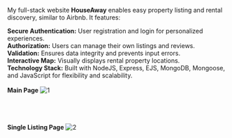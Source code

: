 My full-stack website **HouseAway** enables easy property listing and rental discovery, similar to Airbnb. It features:

**Secure Authentication:** User registration and login for personalized experiences.<br>
**Authorization:** Users can manage their own listings and reviews.<br>
**Validation:** Ensures data integrity and prevents input errors.<br>
**Interactive Map:** Visually displays rental property locations.<br>
**Technology Stack:** Built with NodeJS, Express, EJS, MongoDB, Mongoose, and JavaScript for flexibility and scalability.<br><br>
**Main Page**
![1](https://github.com/Zbr-Git/HouseAway/assets/40324642/2867476c-7ad7-41f9-9c80-7801e3b2ba4b)<br><br><br><br><br>
**Single Listing Page**
![2](https://github.com/Zbr-Git/HouseAway/assets/40324642/2190566c-70fd-428e-a9fb-86eabae6c575)
